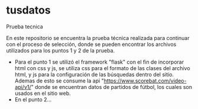 # tusdatos
Prueba tecnica

En este repositorio se encuentra la prueba técnica realizada para continuar con el proceso de selección, donde se pueden encontrar los archivos utilizados para los puntos 1 y 2 de la prueba.

- Para el punto 1 se utilizó el framework "flask" con el fin de incorporar html con css y js, se utiliza css para el formato de las clases del archivo html, y js para la configuración de las búsquedas dentro del sitio. Ademas de esto se consume la api "https://www.scorebat.com/video-api/v1/" donde se encuentran datos de partidos de fútbol, los cuales son usados en el sitio web.
- En el punto 2...
